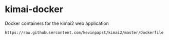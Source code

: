 # kimai-docker
Docker containers for the kimai2 web application

    https://raw.githubusercontent.com/kevinpapst/kimai2/master/Dockerfile
